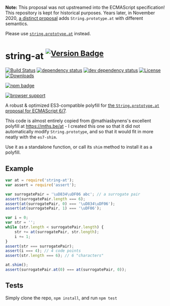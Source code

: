 **Note:** This proposal was not upstreamed into the ECMAScript specification! This repository is kept for historical purposes. Years later, in November 2020, [a distinct proposal](https://github.com/tc39/proposal-item-method) adds `String.prototype.at` with different semantics.

Please use [`string.prototype.at`](https://www.npmjs.com/package/string.prototype.at) instead.

# string-at <sup>[![Version Badge][2]][1]</sup>

[![Build Status][3]][4]
[![dependency status][5]][6]
[![dev dependency status][7]][8]
[![License][license-image]][license-url]
[![Downloads][downloads-image]][downloads-url]

[![npm badge][11]][1]

[![browser support][9]][10]

A robust & optimized ES3-compatible polyfill for [the `String.prototype.at` proposal for ECMAScript 6/7](http://esdiscuss.org/topic/string-prototype-symbolat-improved-string-prototype-charat).

This code is almost entirely copied from @mathiasbynens's excellent polyfill at https://mths.be/at - I created this one so that it did not automatically modify `String.prototype`, and so that it would fit in more neatly with the `es7-shim`.

Use it as a standalone function, or call its `shim` method to install it as a polyfill.

## Example

```js
var at = require('string-at');
var assert = require('assert');

var surrogatePair = '\uD834\uDF06 abc'; // a surrogate pair
assert(surrogatePair.length === 6);
assert(at(surrogatePair, 0) === '\uD834\uDF06');
assert(at(surrogatePair, 1) === '\uDF06');

var i = 0;
var str = '';
while (str.length < surrogatePair.length) {
	str += at(surrogatePair, str.length);
	i += 1;
}
assert(str === surrogatePair);
assert(i === 4); // 4 code points
assert(str.length === 6); // 6 "characters"

at.shim();
assert(surrogatePair.at(0) === at(surrogatePair, 0));
```

## Tests
Simply clone the repo, `npm install`, and run `npm test`

[1]: https://npmjs.org/package/string-at
[2]: http://versionbadg.es/ljharb/string-at.svg
[3]: https://travis-ci.org/ljharb/string-at.svg
[4]: https://travis-ci.org/ljharb/string-at
[5]: https://david-dm.org/ljharb/string-at.svg
[6]: https://david-dm.org/ljharb/string-at
[7]: https://david-dm.org/ljharb/string-at/dev-status.svg
[8]: https://david-dm.org/ljharb/string-at#info=devDependencies
[9]: https://ci.testling.com/ljharb/string-at.png
[10]: https://ci.testling.com/ljharb/string-at
[11]: https://nodei.co/npm/string-at.png?downloads=true&stars=true
[license-image]: http://img.shields.io/npm/l/string-at.svg
[license-url]: LICENSE
[downloads-image]: http://img.shields.io/npm/dm/string-at.svg
[downloads-url]: http://npm-stat.com/charts.html?package=string-at
